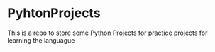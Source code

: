 # PyhtonProjects

This is a repo to store some Python Projects for practice projects for learning the languague 
